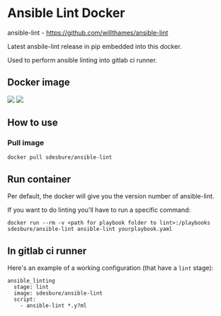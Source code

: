 # Ansible Lint Docker

ansible-lint - https://github.com/willthames/ansible-lint

Latest ansbile-lint release in pip embedded into this docker.

Used to perform ansible linting into gitlab ci runner.

## Docker image

[![](https://images.microbadger.com/badges/image/sdesbure/ansible-lint.svg)](https://microbadger.com/images/sdesbure/ansible-lint "Get your own image badge on microbadger.com")
[![](https://images.microbadger.com/badges/version/sdesbure/ansible-lint.svg)](https://microbadger.com/images/sdesbure/ansible-lint "Get your own version badge on microbadger.com")

## How to use

### Pull image

```
docker pull sdesbure/ansible-lint
```

## Run container

Per default, the docker will give you the version number of ansible-lint.

If you want to do linting you'll have to run a specific command: 

```
docker run --rm -v <path for playbook folder to lint>:/playbooks sdesbure/ansible-lint ansible-lint yourplaybook.yaml
```

## In gitlab ci runner

Here's an example of a working configuration (that have a `lint` stage):

```
ansible_linting
  stage: lint
  image: sdesbure/ansible-lint
  script:
    - ansible-lint *.y?ml
```
